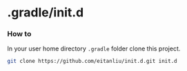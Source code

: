 # .gradle/init.d

### How to

In your user home directory `.gradle` folder clone this project.  

```sh
git clone https://github.com/eitanliu/init.d.git init.d
```
